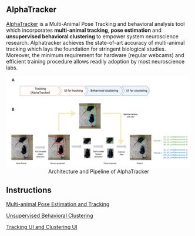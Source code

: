 ## AlphaTracker
[AlphaTracker](https://github.com/ZexinChen/algorithm) is a Multi-Animal Pose Tracking and behavioral analysis tool which incorporates **multi-animal tracking**, **pose estimation** and **unsupervised behavioral clustering** to empower system neuroscience research. Alphatracker achieves the state-of-art accuracy of multi-animal tracking which lays the foundation for stringent biological studies. Moreover, the minimum requirement for hardware (regular webcams) and efficient training procedure allows readily adoption by most neuroscience labs.

<div align="center">
    <img src="00 Manual/pipeline.png", width="500" alt><br>
    Architecture and Pipeline of AlphaTracker
</div>

## Instructions

[Multi-animal Pose Estimation and Tracking](https://github.com/RuihanZhang2015/AlphaTracker/blob/master/00%20Manual/01%20Tracking.md)

[Unsupervised Behavioral Clustering](https://github.com/RuihanZhang2015/AlphaTracker/blob/master/00%20Manual/02%20Behavioral%20Clustering.md)

[Tracking UI and Clustering UI](https://github.com/RuihanZhang2015/AlphaTracker/blob/master/00%20Manual/03%20UI.md)
